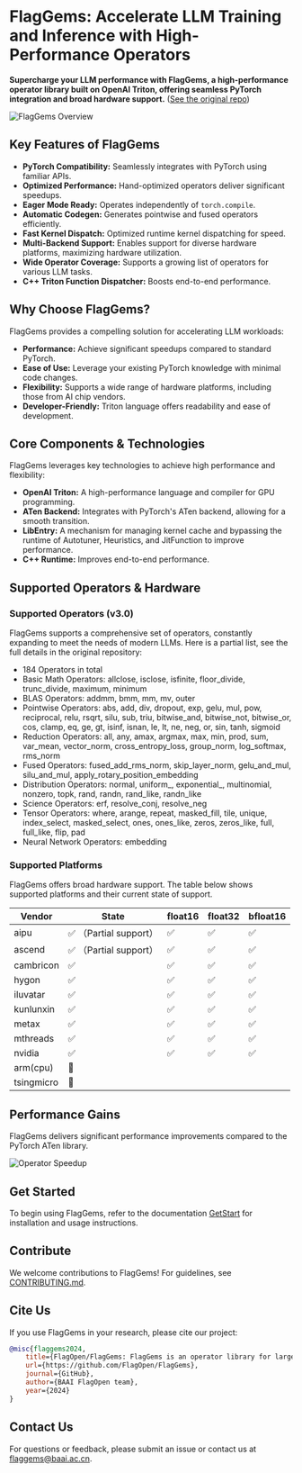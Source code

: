 # FlagGems: Accelerate LLM Training and Inference with High-Performance Operators

**Supercharge your LLM performance with FlagGems, a high-performance operator library built on OpenAI Triton, offering seamless PyTorch integration and broad hardware support.** ([See the original repo](https://github.com/FlagOpen/FlagGems))

![FlagGems Overview](https://github.com/user-attachments/assets/97950fc6-62bb-4b6a-b8d5-5751c14492fa)

## Key Features of FlagGems

*   **PyTorch Compatibility:** Seamlessly integrates with PyTorch using familiar APIs.
*   **Optimized Performance:** Hand-optimized operators deliver significant speedups.
*   **Eager Mode Ready:** Operates independently of `torch.compile`.
*   **Automatic Codegen:** Generates pointwise and fused operators efficiently.
*   **Fast Kernel Dispatch:** Optimized runtime kernel dispatching for speed.
*   **Multi-Backend Support:** Enables support for diverse hardware platforms, maximizing hardware utilization.
*   **Wide Operator Coverage:** Supports a growing list of operators for various LLM tasks.
*   **C++ Triton Function Dispatcher:** Boosts end-to-end performance.

## Why Choose FlagGems?

FlagGems provides a compelling solution for accelerating LLM workloads:

*   **Performance:** Achieve significant speedups compared to standard PyTorch.
*   **Ease of Use:** Leverage your existing PyTorch knowledge with minimal code changes.
*   **Flexibility:** Supports a wide range of hardware platforms, including those from AI chip vendors.
*   **Developer-Friendly:** Triton language offers readability and ease of development.

## Core Components & Technologies

FlagGems leverages key technologies to achieve high performance and flexibility:

*   **OpenAI Triton:**  A high-performance language and compiler for GPU programming.
*   **ATen Backend:** Integrates with PyTorch's ATen backend, allowing for a smooth transition.
*   **LibEntry:** A mechanism for managing kernel cache and bypassing the runtime of Autotuner, Heuristics, and JitFunction to improve performance.
*   **C++ Runtime:** Improves end-to-end performance.

## Supported Operators & Hardware

### Supported Operators (v3.0)
FlagGems supports a comprehensive set of operators, constantly expanding to meet the needs of modern LLMs. Here is a partial list, see the full details in the original repository:

*   184 Operators in total
*   Basic Math Operators: allclose, isclose, isfinite, floor_divide, trunc_divide, maximum, minimum
*   BLAS Operators: addmm, bmm, mm, mv, outer
*   Pointwise Operators: abs, add, div, dropout, exp, gelu, mul, pow, reciprocal, relu, rsqrt, silu, sub, triu, bitwise_and, bitwise_not, bitwise_or, cos, clamp, eq, ge, gt, isinf, isnan, le, lt, ne, neg, or, sin, tanh, sigmoid
*   Reduction Operators: all, any, amax, argmax, max, min, prod, sum, var_mean, vector_norm, cross_entropy_loss, group_norm, log_softmax, rms_norm
*   Fused Operators: fused_add_rms_norm, skip_layer_norm, gelu_and_mul, silu_and_mul, apply_rotary_position_embedding
*   Distribution Operators: normal, uniform\_, exponential\_, multinomial, nonzero, topk, rand, randn, rand_like, randn_like
*   Science Operators: erf, resolve_conj, resolve_neg
*   Tensor Operators: where, arange, repeat, masked_fill, tile, unique, index_select, masked_select, ones, ones_like, zeros, zeros_like, full, full_like, flip, pad
*   Neural Network Operators: embedding

### Supported Platforms

FlagGems offers broad hardware support. The table below shows supported platforms and their current state of support.

| Vendor      | State                      | float16 | float32 | bfloat16 |
| ----------- | -------------------------- | ------- | ------- | -------- |
| aipu        | ✅ （Partial support）     | ✅      | ✅      | ✅       |
| ascend      | ✅ （Partial support）     | ✅      | ✅      | ✅       |
| cambricon   | ✅                         | ✅      | ✅      | ✅       |
| hygon       | ✅                         | ✅      | ✅      | ✅       |
| iluvatar    | ✅                         | ✅      | ✅      | ✅       |
| kunlunxin   | ✅                         | ✅      | ✅      | ✅       |
| metax       | ✅                         | ✅      | ✅      | ✅       |
| mthreads    | ✅                         | ✅      | ✅      | ✅       |
| nvidia      | ✅                         | ✅      | ✅      | ✅       |
| arm(cpu)    | 🚧                         |         |         |          |
| tsingmicro  | 🚧                         |         |         |          |

## Performance Gains

FlagGems delivers significant performance improvements compared to the PyTorch ATen library.

![Operator Speedup](./docs/assets/speedup-20250423.png)

## Get Started

To begin using FlagGems, refer to the documentation [GetStart](docs/get_start_with_flaggems.md) for installation and usage instructions.

## Contribute

We welcome contributions to FlagGems! For guidelines, see [CONTRIBUTING.md](./CONTRIBUTING.md).

## Cite Us

If you use FlagGems in your research, please cite our project:

```bibtex
@misc{flaggems2024,
    title={FlagOpen/FlagGems: FlagGems is an operator library for large language models implemented in the Triton language.},
    url={https://github.com/FlagOpen/FlagGems},
    journal={GitHub},
    author={BAAI FlagOpen team},
    year={2024}
}
```

## Contact Us

For questions or feedback, please submit an issue or contact us at <a href="mailto:flaggems@baai.ac.cn">flaggems@baai.ac.cn</a>.